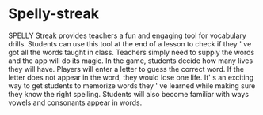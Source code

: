 # Spelly-streak


SPELLY Streak provides teachers a fun and engaging tool for
vocabulary drills. Students can use this tool at the end of a lesson
to check if they
'
ve got all the words taught in class. Teachers
simply need to supply the words and the app will do its magic. In
the game, students decide how many lives they will have. Players
will enter a letter to guess the correct word. If the letter does not
appear in the word, they would lose one life. It'
s an exciting way to
get students to memorize words they
'
ve learned while making sure
they know the right spelling. Students will also become familiar
with ways vowels and consonants appear in words.

